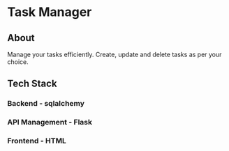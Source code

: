 # Task Manager
## About
Manage your tasks efficiently. Create, update and delete tasks as per your choice.

## Tech Stack
### Backend - sqlalchemy
### API Management - Flask
### Frontend - HTML
